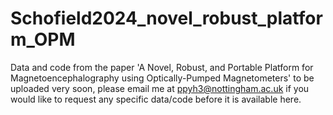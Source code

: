 # Schofield2024_novel_robust_platform_OPM

Data and code from the paper 'A Novel, Robust, and Portable Platform for Magnetoencephalography using Optically-Pumped Magnetometers' to be uploaded very soon,
please email me at ppyh3@nottingham.ac.uk if you would like to request any specific data/code before it is available here. 
